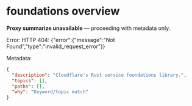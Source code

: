 # foundations overview

**Proxy summarize unavailable** — proceeding with metadata only.

Error: HTTP 404: {"error":{"message":"Not Found","type":"invalid_request_error"}}

Metadata:
```json
{
  "description": "Cloudflare's Rust service foundations library.",
  "topics": [],
  "paths": [],
  "why": "Keyword/topic match"
}
```